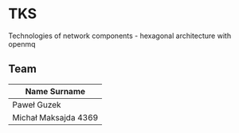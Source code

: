 # TKS

Technologies of network components - hexagonal architecture with openmq

## Team

| Name Surname 		   |
| -------------------- |
| Paweł Guzek          |
| Michał Maksajda 4369 |